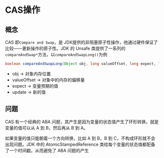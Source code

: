 # CAS操作

## 概念

CAS 即`Compare and Swap`，是 JDK提供的非阻塞原子性操作，他通过硬件保证了比较——更新操作的原子性。JDK 的 Unsafe 类提供了一系列的 `compareAndSwap*`方法，以`compareAndSwapLong()`为例

```java
boolean compareAndSwapLong(Object obj, long valueOffset, long expect, long update)
```

* obj -> 对象内存位置
* valueOffset -> 对象中的内存的偏移量
* expect -> 变量预期的值
* update -> 新的值



## 问题

CAS 有一个经典的 ABA 问题，其产生是因为变量的状态值产生了环形转换，就是变量的值可以从 A 到 B，然后再从 B 到 A。

如果变量的值只能朝着一个方向转换，比如 A 到 B，B 到 C，不构成环形就不会出现问题。JDK 中的 AtomicStampedReference 类给每个变量的状态值都配备了一个时间戳，从而避免了 ABA 问题的产生